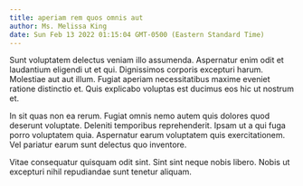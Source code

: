 ```yaml
---
title: aperiam rem quos omnis aut
author: Ms. Melissa King
date: Sun Feb 13 2022 01:15:04 GMT-0500 (Eastern Standard Time)
---
```

Sunt voluptatem delectus veniam illo assumenda. Aspernatur enim odit et laudantium eligendi ut et qui. Dignissimos corporis excepturi harum. Molestiae aut aut illum. Fugiat aperiam necessitatibus maxime eveniet ratione distinctio et. Quis explicabo voluptas est ducimus eos hic ut nostrum et.

 In sit quas non ea rerum. Fugiat omnis nemo autem quis dolores quod deserunt voluptate. Deleniti temporibus reprehenderit. Ipsam ut a qui fuga porro voluptatem quia. Aspernatur earum voluptatem quis exercitationem. Vel pariatur earum sunt delectus quo inventore.

 Vitae consequatur quisquam odit sint. Sint sint neque nobis libero. Nobis ut excepturi nihil repudiandae sunt tenetur aliquam.